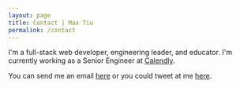 ```yaml
---
layout: page
title: Contact | Max Tiu
permalink: /contact
---
```


I'm a full-stack web developer, engineering leader, and educator. I'm currently working as a Senior Engineer at [Calendly](https://calendly.com).

You can send me an email [here](mailto:max@maximumtiu.com) or you could tweet at me [here](https://twitter.com/maximumtiu).
